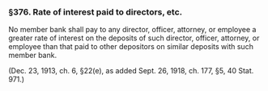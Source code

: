 ### §376. Rate of interest paid to directors, etc. ###

No member bank shall pay to any director, officer, attorney, or employee a greater rate of interest on the deposits of such director, officer, attorney, or employee than that paid to other depositors on similar deposits with such member bank.

(Dec. 23, 1913, ch. 6, §22(e), as added Sept. 26, 1918, ch. 177, §5, 40 Stat. 971.)